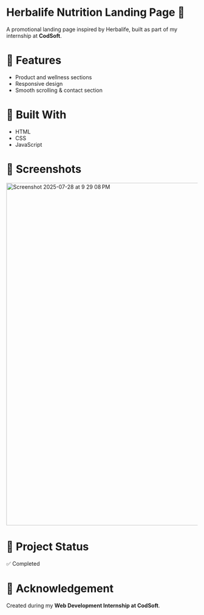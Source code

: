 # Herbalife Nutrition Landing Page 🌿

A promotional landing page inspired by Herbalife, built as part of my internship at **CodSoft**.

# 🌟 Features
- Product and wellness sections
- Responsive design
- Smooth scrolling & contact section

# 🧱 Built With
- HTML
- CSS
- JavaScript

 # 🔗 Screenshots
 <img width="1440" height="900" alt="Screenshot 2025-07-28 at 9 29 08 PM" src="https://github.com/user-attachments/assets/e4942c08-fb17-4993-be93-6a7e5b39d900" />
 


# 📁 Project Status
✅ Completed

# 🤝 Acknowledgement
Created during my **Web Development Internship at CodSoft**.
